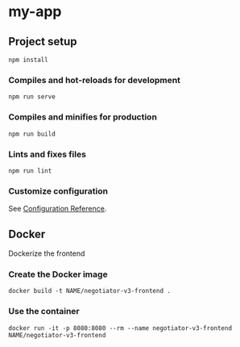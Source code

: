 # my-app

## Project setup
```
npm install
```

### Compiles and hot-reloads for development
```
npm run serve
```

### Compiles and minifies for production
```
npm run build
```

### Lints and fixes files
```
npm run lint
```

### Customize configuration
See [Configuration Reference](https://cli.vuejs.org/config/).

## Docker
Dockerize the frontend

### Create the Docker image
```
docker build -t NAME/negotiator-v3-frontend .
```

### Use the container
```
docker run -it -p 8080:8080 --rm --name negotiator-v3-frontend NAME/negotiator-v3-frontend
```
